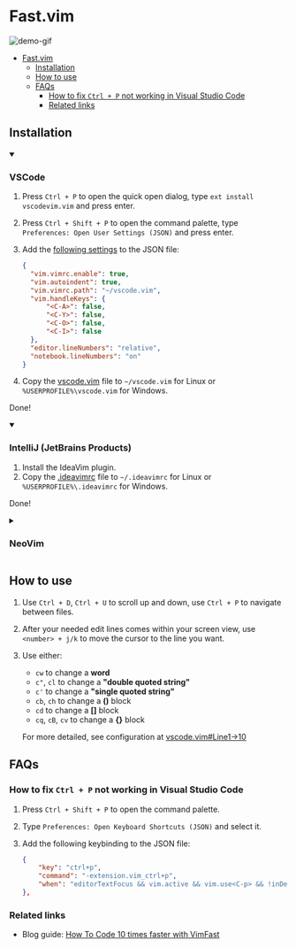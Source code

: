 # Fast.vim

![demo-gif](https://raw.githubusercontent.com/thaiminhpv/blogs/main/How-To-Code-30-times-faster-with-vimfast/resources/gif-guides/vimfast.gif)

- [Fast.vim](#fastvim)
  - [Installation](#installation)
  - [How to use](#how-to-use)
  - [FAQs](#faqs)
    - [How to fix `Ctrl + P` not working in Visual Studio Code](#how-to-fix-ctrl--p-not-working-in-visual-studio-code)
    - [Related links](#related-links)

## Installation

<details open>
<summary> <h3>VSCode</h3> </summary>

1. Press `Ctrl + P` to open the quick open dialog, type `ext install vscodevim.vim` and press enter.
2. Press `Ctrl + Shift + P` to open the command palette, type `Preferences: Open User Settings (JSON)` and press enter.
3. Add the [following settings](./settings.json) to the JSON file:

    ```json
    {
      "vim.vimrc.enable": true,
      "vim.autoindent": true,
      "vim.vimrc.path": "~/vscode.vim",
      "vim.handleKeys": {
          "<C-A>": false,
          "<C-Y>": false,
          "<C-O>": false,
          "<C-I>": false
      },
      "editor.lineNumbers": "relative",
      "notebook.lineNumbers": "on"
    }
    ```

4. Copy the [vscode.vim](./vscode.vim) file to `~/vscode.vim` for Linux or `%USERPROFILE%\vscode.vim` for Windows.

Done!

</details>

<details open>
  <summary><h3>IntelliJ (JetBrains Products)</h3></summary>

1. Install the IdeaVim plugin.
2. Copy the [.ideavimrc](./.ideavimrc) file to `~/.ideavimrc` for Linux or `%USERPROFILE%\.ideavimrc` for Windows.

Done!

</details>

<details>
  <summary><h3>NeoVim</h3></summary>

If you are reading this part, that means you are already a Vim user, so
you should already know what to do after looking at [neo.vim](./neo.vim).

</details>

## How to use

1. Use `Ctrl + D`, `Ctrl + U` to scroll up and down, use `Ctrl + P` to navigate between files.
2. After your needed edit lines comes within your screen view, use `<number> + j/k` to move the cursor to the line you want.
3. Use either:
   - `cw` to change a **word**
   - `c"`, `cl` to change a **"double quoted string"**
   - `c'` to change a **"single quoted string"**
   - `cb`, `ch` to change a **()** block
   - `cd` to change a **[]** block
   - `cq`, `cB`, `cv` to change a **{}** block

   For more detailed, see configuration at [vscode.vim#Line1->10](https://github.com/thaiminhpv/fast.vim/blob/8aa781a83c2ddb4a47bee80dc69617c57d2e047a/vscode.vim#L1-L10)

## FAQs

### How to fix `Ctrl + P` not working in Visual Studio Code

1. Press `Ctrl + Shift + P` to open the command palette.
2. Type `Preferences: Open Keyboard Shortcuts (JSON)` and select it.
3. Add the following keybinding to the JSON file:

    ```json
    {
        "key": "ctrl+p",
        "command": "-extension.vim_ctrl+p",
        "when": "editorTextFocus && vim.active && vim.use<C-p> && !inDebugRepl || vim.active && vim.use<C-p> && !inDebugRepl && vim.mode == 'CommandlineInProgress' || vim.active && vim.use<C-p> && !inDebugRepl && vim.mode == 'SearchInProgressMode'"
    },
    ```

### Related links

- Blog guide: [How To Code 10 times faster with VimFast](https://viblo.asia/p/code-nhanh-hon-10-lan-voi-vimfast-GyZJZj7ZJjm)
